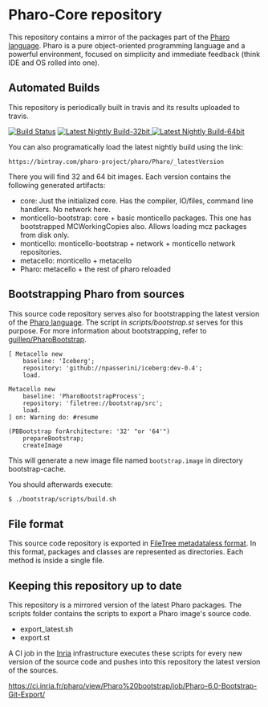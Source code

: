 # Pharo-Core repository

This repository contains a mirror of the packages part of the [Pharo language](http://pharo.org/). Pharo is a pure object-oriented programming language and a powerful environment, focused on simplicity and immediate feedback (think IDE and OS rolled into one).

## Automated Builds

This repository is periodically built in travis and its results uploaded to travis.

[![Build Status](https://travis-ci.org/guillep/pharo-core.svg?branch=master)](https://travis-ci.org/guillep/pharo-core)
[![Latest Nightly Build-32bit](https://api.bintray.com/packages/pharo-project/pharo/Pharo32bit/images/download.svg) ](https://bintray.com/pharo-project/pharo/Pharo32bit/_latestVersion)
[![Latest Nightly Build-64bit](https://api.bintray.com/packages/pharo-project/pharo/Pharo64bit/images/download.svg) ](https://bintray.com/pharo-project/pharo/Pharo64bit/_latestVersion)

You can also programatically load the latest nightly build using the link:

	https://bintray.com/pharo-project/pharo/Pharo/_latestVersion
	
There you will find 32 and 64 bit images. Each version contains the following generated artifacts:

- core: Just the initialized core. Has the compiler, IO/files, command line handlers. No network here.
- monticello-bootstrap: core + basic monticello packages. This one has bootstrapped MCWorkingCopies also. Allows loading mcz packages from disk only.
- monticello: monticello-bootstrap + network + monticello network repositories.
- metacello: monticello + metacello
- Pharo: metacello + the rest of pharo reloaded

## Bootstrapping Pharo from sources

This source code repository serves also for bootstrapping the latest version of the [Pharo language](http://pharo.org/). The script in *scripts/bootstrap.st* serves for this purpose. For more information about bootstrapping, refer to [guillep/PharoBootstrap](https://github.com/guillep/PharoBootstrap).
```
[ Metacello new
	baseline: 'Iceberg';
	repository: 'github://npasserini/iceberg:dev-0.4';
	load.

Metacello new
	baseline: 'PharoBootstrapProcess';
	repository: 'filetree://bootstrap/src';
	load.
] on: Warning do: #resume

(PBBootstrap forArchitecture: '32' "or '64'")
	prepareBootstrap;
	createImage
```

This will generate a new image file named `bootstrap.image` in directory bootstrap-cache.

You should afterwards execute:

```bash
$ ./bootstrap/scripts/build.sh
```

## File format

This source code repository is exported in [FileTree metadataless format](https://github.com/dalehenrich/filetree). In this format, packages and classes are represented as directories. Each method is inside a single file.

## Keeping this repository up to date

This repository is a mirrored version of the latest Pharo packages. The scripts folder contains the scripts to export a Pharo image's source code.

- export_latest.sh
- export.st

A CI job in the [Inria](http://ci.inria.fr) infrastructure executes these scripts for every new version of the source code and pushes into this repository the latest version of the sources.

https://ci.inria.fr/pharo/view/Pharo%20bootstrap/job/Pharo-6.0-Bootstrap-Git-Export/
